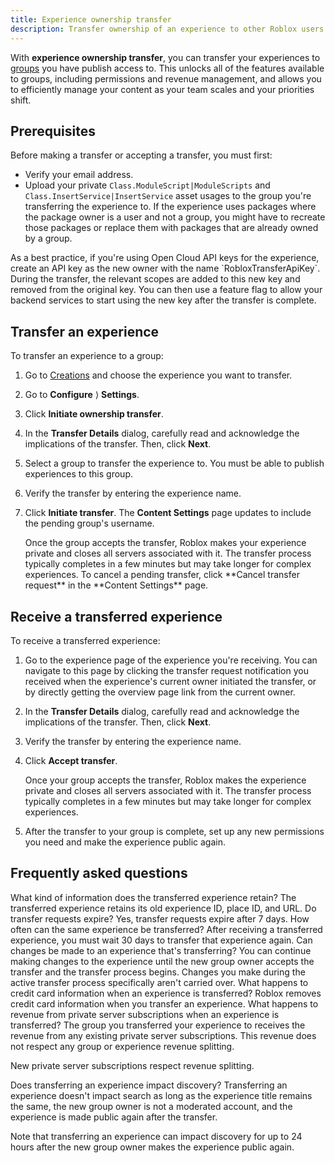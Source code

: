 ```yaml
---
title: Experience ownership transfer
description: Transfer ownership of an experience to other Roblox users or groups.
---
```


With **experience ownership transfer**, you can transfer your experiences to [groups](./groups.md) you have publish access to. This unlocks all of the features available to groups, including permissions and revenue management, and allows you to efficiently manage your content as your team scales and your priorities shift.

## Prerequisites

Before making a transfer or accepting a transfer, you must first:

- Verify your email address.
- Upload your private `Class.ModuleScript|ModuleScripts` and `Class.InsertService|InsertService` asset usages to the group you're transferring the experience to. If the experience uses packages where the package owner is a user and not a group, you might have to recreate those packages or replace them with packages that are already owned by a group.

<Alert severity="info">
As a best practice, if you're using Open Cloud API keys for the experience, create an API key as the new owner with the name `RobloxTransferApiKey`. During the transfer, the relevant scopes are added to this new key and removed from the original key. You can then use a feature flag to allow your backend services to start using the new key after the transfer is complete.
</Alert>

## Transfer an experience

To transfer an experience to a group:

1. Go to [Creations](https://create.roblox.com/dashboard/creations) and choose the experience you want to transfer.
2. Go to **Configure** ⟩ **Settings**.
3. Click **Initiate ownership transfer**.
4. In the **Transfer Details** dialog, carefully read and acknowledge the implications of the transfer. Then, click **Next**.
5. Select a group to transfer the experience to. You must be able to publish experiences to this group.
6. Verify the transfer by entering the experience name.
7. Click **Initiate transfer**. The **Content Settings** page updates to include the pending group's username.

   <Alert severity="warning">
   Once the group accepts the transfer, Roblox makes your experience private and closes all servers associated with it. The transfer process typically completes in a few minutes but may take longer for complex experiences.
   </Alert>

   <Alert severity="info">
   To cancel a pending transfer, click **Cancel transfer request** in the **Content Settings** page.
   </Alert>

## Receive a transferred experience

To receive a transferred experience:

1. Go to the experience page of the experience you're receiving. You can navigate to this page by clicking the transfer request notification you received when the experience's current owner initiated the transfer, or by directly getting the overview page link from the current owner.
2. In the **Transfer Details** dialog, carefully read and acknowledge the implications of the transfer. Then, click **Next**.
3. Verify the transfer by entering the experience name.
4. Click **Accept transfer**.

   <Alert severity="warning">
   Once your group accepts the transfer, Roblox makes the experience private and closes all servers associated with it. The transfer process typically completes in a few minutes but may take longer for complex experiences.
   </Alert>

5. After the transfer to your group is complete, set up any new permissions you need and make the experience public again.

## Frequently asked questions

<BaseAccordion>
<AccordionSummary>
<Typography variant="subtitle2">What kind of information does the transferred experience retain?</Typography>
</AccordionSummary>
<AccordionDetails>
The transferred experience retains its old experience ID, place ID, and URL.
</AccordionDetails>
</BaseAccordion>

<BaseAccordion>
<AccordionSummary>
<Typography variant="subtitle2">Do transfer requests expire?</Typography>
</AccordionSummary>
<AccordionDetails>
Yes, transfer requests expire after 7 days.
</AccordionDetails>
</BaseAccordion>

<BaseAccordion>
<AccordionSummary>
<Typography variant="subtitle2">How often can the same experience be transferred?</Typography>
</AccordionSummary>
<AccordionDetails>
After receiving a transferred experience, you must wait 30 days to transfer that experience again.
</AccordionDetails>
</BaseAccordion>

<BaseAccordion>
<AccordionSummary>
<Typography variant="subtitle2">Can changes be made to an experience that's transferring?</Typography>
</AccordionSummary>
<AccordionDetails>
You can continue making changes to the experience until the new group owner accepts the transfer and the transfer process begins. Changes you make during the active transfer process specifically aren't carried over.
</AccordionDetails>
</BaseAccordion>

<BaseAccordion>
<AccordionSummary>
<Typography variant="subtitle2">What happens to credit card information when an experience is transferred?</Typography>
</AccordionSummary>
<AccordionDetails>
Roblox removes credit card information when you transfer an experience.
</AccordionDetails>
</BaseAccordion>

<BaseAccordion>
<AccordionSummary>
<Typography variant="subtitle2">What happens to revenue from private server subscriptions when an experience is transferred?</Typography>
</AccordionSummary>
<AccordionDetails>
The group you transferred your experience to receives the revenue from any existing private server subscriptions. This revenue does not respect any group or experience revenue splitting.

New private server subscriptions respect revenue splitting.
</AccordionDetails>
</BaseAccordion>

<BaseAccordion>
<AccordionSummary>
<Typography variant="subtitle2">Does transferring an experience impact discovery?</Typography>
</AccordionSummary>
<AccordionDetails>
Transferring an experience doesn't impact search as long as the experience title remains the same, the new group owner is not a moderated account, and the experience is made public again after the transfer.

Note that transferring an experience can impact discovery for up to 24 hours after the new group owner makes the experience public again.
</AccordionDetails>
</BaseAccordion>
